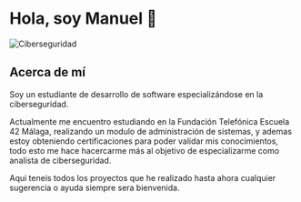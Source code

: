 # Hola, soy Manuel 👋

![Ciberseguridad]([https://github.com/Mankestark/cybersecurity-project/blob/main/cybersecurity.png](https://github.com/Mankestark/Mankestark/blob/master/banner/A%C3%B1adir%20un%20poco%20de%20texto.png?raw=true))


## Acerca de mí
Soy un estudiante de desarrollo de software especializándose en la ciberseguridad.

Actualmente me encuentro estudiando en la Fundación Telefónica Escuela 42 Málaga, realizando un modulo de administración de sistemas, y ademas estoy obteniendo certificaciones para poder validar mis conocimientos, todo esto me hace hacercarme más al objetivo de especializarme como analista de ciberseguridad.

Aqui teneis todos los proyectos que he realizado hasta ahora cualquier sugerencia o ayuda siempre sera bienvenida.




